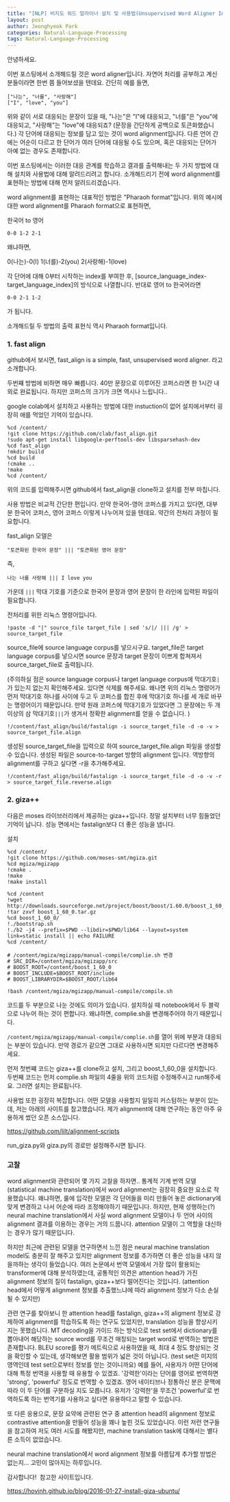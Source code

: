```yaml
---
title: "﻿[NLP] 비지도 워드 얼라이너 설치 및 사용법(Unsupervised Word Aligner Install and Use)"
layout: post
author: Jeonghyeok Park
categories: Natural-Language-Processing
tags: Natural-Language-Processing
---
```



안녕하세요.

이번 포스팅에서 소개해드릴 것은 word aligner입니다.
자연어 처리를 공부하고 계신 분들이라면 한번 쯤 들어보셨을 텐데요.
간단히 예를 들면,

``["나는", "너를", "사랑해"]``  
``["I", "love", "you"]``

위와 같이 서로 대응되는 문장이 있을 때, "나는"은 "I"에 대응되고, "너를"은 "you"에 대응되고, "사랑해"는 "love"에 대응되죠? (문장을 간단하게 공백으로 토큰화했습니다.)
각 단어에 대응되는 정보를 담고 있는 것이 word alignment입니다.
다른 언어 간에는 어순이 다르고 한 단어가 여러 단어에 대응될 수도 있으며, 혹은 대응되는 단어가 아예 없는 경우도 존재합니다.

이번 포스팅에서는 이러한 대응 관계를 학습하고 결과를 출력해내는 두 가지 방법에 대해 설치와 사용법에 대해 알려드리려고 합니다.
소개해드리기 전에 word alignment를 표현하는 방법에 대해 먼저 알려드리겠습니다.

word alignment를 표현하는 대표적인 방법은 "Pharaoh format"입니다.
위의 예시에 대한 word alignment를 Pharaoh format으로 표현하면,

한국어 to 영어

``0-0 1-2 2-1``

왜냐하면,

0(나는)-0(I) 1(너를)-2(you) 2(사랑해)-1(love)

각 단어에 대해 0부터 시작하는 index를 부여한 후, [source_language_index-target_language_index]의 방식으로 나열합니다.
반대로 영어 to 한국어라면

``0-0 2-1 1-2``

가 됩니다.

소개해드릴 두 방법의 출력 표현식 역시 Pharaoh format입니다.

### 1. fast align

github에서 보시면, fast_align is a simple, fast, unsupervised word aligner. 라고 소개합니다.

두번쨰 방법에 비하면 매우 빠릅니다. 40만 문장으로 이루어진 코퍼스라면 한 1시간 내외로 완료됩니다.
하지만 코퍼스의 크기가 크면 역시나 느립니다..

google colab에서 설치하고 사용하는 방법에 대한 instuction이 없어 설치에서부터 굉장히 애를 먹었던 기억이 있습니다.

```
%cd /content/
!git clone https://github.com/clab/fast_align.git
!sudo apt-get install libgoogle-perftools-dev libsparsehash-dev
%cd fast_align
!mkdir build
%cd build
!cmake ..
!make
%cd /content/
```

위의 코드를 입력해주시면 github에서 fast_align을 clone하고 설치를 전부 마칩니다.

사용 방법은 비교적 간단한 편입니다.
만약 한국어-영어 코퍼스를 가지고 있다면, 대부분 한국어 코퍼스, 영어 코퍼스 이렇게 나누어져 있을 텐데요.
약간의 전처리 과정이 필요합니다.

fast_align 모델은

``"토큰화된 한국어 문장" ||| "토큰화된 영어 문장"``

즉,

``나는 너를 사랑해 ||| I love you``

가운데 ``|||`` 막대 기호를 기준으로 한국어 문장과 영어 문장이 한 라인에 입력된 파일이 필요합니다.

전처리를 위한 리눅스 명령어입니다.

```
!paste -d "|" source_file target_file | sed 's/|/ ||| /g' > source_target_file
```

source_file에 source language corpus를 넣으시구요. target_file은 target language corpus를 넣으시면 source 문장과 target 문장이 이쁘게 합쳐져서 source_target_file로 출력됩니다.

(주의하실 점은 source language corpus나 target language corpus에 막대기호``|``가 있는지 없는지 확인해주세요. 있다면 삭제를 해주세요. 왜나면 위의 리눅스 명령어가 먼저 막대기호 하나를 사이에 두고 두 코퍼스를 합친 후에 막대기호 하나를 세 개로 바꾸는 명령어이기 때문입니다. 만약 원래 코퍼스에 막대기호가 있었다면 그 문장에는 두 개 이상의 삼 막대기호``|||``가 생겨서 정확한 alignment를 얻을 수 없습니다. )

```
!/content/fast_align/build/fastalign -i source_target_file -d -o -v > source_target_file.align
```

생성된 source_target_file을 입력으로 하여 source_target_file.align 파일을 생성할 수 있습니다.
생성된 파일은 source-to-target 방향의 alignment 입니다.
역방향의 alignment를 구하고 싶다면 -r을 추가해주세요.

```
!/content/fast_align/build/fastalign -i source_target_file -d -o -v -r > source_target_file.reverse.align
```

### 2. giza++

다음은 moses 라이브러리에서 제공하는 giza++입니다.
정말 설치부터 너무 힘들었던 기억이 납니다.
성능 면에서는 fastalign보다 더 좋은 성능을 냅니다.

설치



```
%cd /content/
!git clone https://github.com/moses-smt/mgiza.git
%cd mgiza/mgizapp
!cmake .
!make
!make install

%cd /content
!wget http://downloads.sourceforge.net/project/boost/boost/1.60.0/boost_1_60_0.tar.gz
!tar zxvf boost_1_60_0.tar.gz
%cd boost_1_60_0/
!./bootstrap.sh
!./b2 -j4 --prefix=$PWD --libdir=$PWD/lib64 --layout=system link=static install || echo FAILURE
%cd /content/
```



```
# /content/mgiza/mgizapp/manual-compile/complie.sh 변경
# SRC_DIR=/content/mgiza/mgizapp/src
# BOOST_ROOT=/content/boost_1_60_0
# BOOST_INCLUDE=$BOOST_ROOT/include
# BOOST_LIBRARYDIR=$BOOST_ROOT/lib64

!bash /content/mgiza/mgizapp/manual-compile/compile.sh
```



코드를 두 부분으로 나눈 것에도 의미가 있습니다.
설치하실 때 notebook에서 두 블락으로 나누어 하는 것이 편합니다.
왜냐하면, complie.sh을 변경해주어야 하기 때문입니다.

``/content/mgiza/mgizapp/manual-compile/complie.sh``를 열어 위에 부분과 대응되는 부분이 있습니다.
만약 경로가 같으면 그대로 사용하시면 되지만 다르다면 변경해주세요.

먼저 첫번쨰 코드는 giza++를 clone하고 설치, 그리고 boost_1_60_0을 설치합니다.
두번째 코드는 먼저 complie.sh 파일의 4줄을 위의 코드처럼 수정해주시고 run해주세요.
그러면 설치는 완료됩니다.

사용법 또한 굉장히 복잡합니다.
어떤 모델을 사용할지 일일히 커스텀하는 부분이 있는데, 저는 아래의 사이트를 참고했습니다.
제가 alignment에 대해 연구하는 동안 아주 유용하게 썼던 오픈 소스입니다.

https://github.com/lilt/alignment-scripts

run_giza.py와 giza.py의 경로만 설정해주시면 됩니다.

### 고찰

word alignment와 관련되어 몇 가지 고찰을 하자면..
통계적 기계 번역 모델(statistical machine translation)에서 word alignment는 굉장히 중요한 요소로 작용했습니다.
왜냐하면, 룰에 입각한 모델은 각 단어들을 미리 만들어 놓은 dictionary에 맞게 변경하고 나서 어순에 따라 조정해야하기 때문입니다.
하지만, 현재 성행하는(?) neural machine translation에서 사실 word alignment 모델이나 두 언어 사이의 alignment 결과를 이용하는 경우는 거의 드뭅니다.
attention 모델이 그 역할을 대신하는 경우가 많기 때문입니다.

하지만 최근에 관련된 모델을 연구하면서 느낀 점은 neural machine translation model도 충분히 잘 해주고 있지만 alignment 정보를 추가하면 더 좋은 성능을 내지 않을까하는 생각이 들었습니다.
여러 논문에서 번역 모델에서 가장 많이 활용되는 transformer에 대해 분석하였는데, 공통적인 의견은 attention head가 가진alignment 정보의 질이 fastalign, giza++보다 떨어진다는 것입니다.
(attention head에서 어떻게 alignment 정보를 추출했느냐에 따라 alignment 정보가 다소 손실될 수 있지만)

관련 연구를 찾아보니 한 attention head를 fastalign, giza++의 aligment 정보로 강제하여 alignment를 학습하도록 하는 연구도 있었지만, translation 성능을 향상시키지는 못했습니다.
MT decoding을 가이드 하는 방식으로 test set에서 dictionary를 뽑아내어 해당하는 source word를 무조건 매칭되는 target word로 번역하는 방법은 존재합니다.
BLEU score를 평가 메트릭으로 사용하였을 때, 최대 4 정도 향상되는 것을 확인할 수 있는데, 생각해보면 활용 범위가 넓은 것이 아닙니다. (test set은 미지의 영역인데 test set으로부터 정보를 얻는 것이니까요)
예를 들어, 사용자가 어떤 단어에 대해 특정 번역을 사용할 때 유용할 수 있겠죠.
'강력한'이라는 단어를 영어로 번역하면 'strong', 'powerful' 정도로 번역할 수 있겠죠. 영어 네이티브나 정통하신 분은 문맥에 따라 이 두 단어를 구분하실 지도 모릅니다. 
유저가 '강력한'을 무조건 'powerful'로 번역하도록 하는 번역기를 사용하고 싶다면 유용하다고 말할 수 있습니다.

또 다른 응용으로, 문장 요약에 관련된 연구 중 attention head의 alignment 정보로 contrastive attention을 만들어 성능을 꽤나 높힌 것도 있었습니다.
이런 저런 연구들을 참고하여 저도 여러 시도를 해봤지만, machine translation task에 대해서는 별다른 소득이 없었습니다.

neural machine translation에서 word alignment 정보를 아름답게 추가할 방법은 없는지...
고민이 많아지는 하루입니다.

감사합니다!
﻿
참고한 사이트입니다.

https://hovinh.github.io/blog/2016-01-27-install-giza-ubuntu/